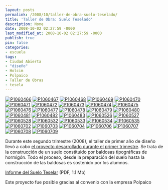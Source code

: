 ```yaml
---
layout: posts
permalink: /2008/10/taller-de-obra-suelo-teselado/
title: 'Taller de Obra: Suelo Teselado'
description: None
date: 2008-10-02 02:27:59 -0000
last_modified_at: 2008-10-02 02:27:59 -0000
publish: true
pin: false
categories:
- escuela
tags:
- Ciudad Abierta
- "diseño"
- Holcim
- Polpaico
- Taller de Obras
- tesela
---
```

[![P1060466](http://www.ead.pucv.cl/wp-content/archivos/2008/10/P1060466-260x195.jpg)](http://www.ead.pucv.cl/2008/taller-de-obra-suelo-teselado/p1060466/ "P1060466") [![P1060467](http://www.ead.pucv.cl/wp-content/archivos/2008/10/P1060467-260x195.jpg)](http://www.ead.pucv.cl/2008/taller-de-obra-suelo-teselado/p1060467/ "P1060467") [![P1060468](http://www.ead.pucv.cl/wp-content/archivos/2008/10/P1060468-260x195.jpg)](http://www.ead.pucv.cl/2008/taller-de-obra-suelo-teselado/p1060468/ "P1060468") [![P1060469](http://www.ead.pucv.cl/wp-content/archivos/2008/10/P1060469-260x195.jpg)](http://www.ead.pucv.cl/2008/taller-de-obra-suelo-teselado/p1060469/ "P1060469") [![P1060470](http://www.ead.pucv.cl/wp-content/archivos/2008/10/P1060470-260x195.jpg)](http://www.ead.pucv.cl/2008/taller-de-obra-suelo-teselado/p1060470/ "P1060470") [![P1060471](http://www.ead.pucv.cl/wp-content/archivos/2008/10/P1060471-260x195.jpg)](http://www.ead.pucv.cl/2008/taller-de-obra-suelo-teselado/p1060471/ "P1060471") [![P1060472](http://www.ead.pucv.cl/wp-content/archivos/2008/10/P1060472-260x195.jpg)](http://www.ead.pucv.cl/2008/taller-de-obra-suelo-teselado/p1060472/ "P1060472") [![P1060473](http://www.ead.pucv.cl/wp-content/archivos/2008/10/P1060473-260x195.jpg)](http://www.ead.pucv.cl/2008/taller-de-obra-suelo-teselado/p1060473/ "P1060473") [![P1060474](http://www.ead.pucv.cl/wp-content/archivos/2008/10/P1060474-260x195.jpg)](http://www.ead.pucv.cl/2008/taller-de-obra-suelo-teselado/p1060474/ "P1060474") [![P1060475](http://www.ead.pucv.cl/wp-content/archivos/2008/10/P1060475-260x195.jpg)](http://www.ead.pucv.cl/2008/taller-de-obra-suelo-teselado/p1060475/ "P1060475") [![P1060476](http://www.ead.pucv.cl/wp-content/archivos/2008/10/P1060476-260x195.jpg)](http://www.ead.pucv.cl/2008/taller-de-obra-suelo-teselado/p1060476/ "P1060476") [![P1060477](http://www.ead.pucv.cl/wp-content/archivos/2008/10/P1060477-260x195.jpg)](http://www.ead.pucv.cl/2008/taller-de-obra-suelo-teselado/p1060477/ "P1060477") [![P1060478](http://www.ead.pucv.cl/wp-content/archivos/2008/10/P1060478-260x195.jpg)](http://www.ead.pucv.cl/2008/taller-de-obra-suelo-teselado/p1060478/ "P1060478") [![P1060479](http://www.ead.pucv.cl/wp-content/archivos/2008/10/P1060479-260x346.jpg)](http://www.ead.pucv.cl/2008/taller-de-obra-suelo-teselado/p1060479/ "P1060479") [![P1060480](http://www.ead.pucv.cl/wp-content/archivos/2008/10/P1060480-260x195.jpg)](http://www.ead.pucv.cl/2008/taller-de-obra-suelo-teselado/p1060480/ "P1060480") [![P1060481](http://www.ead.pucv.cl/wp-content/archivos/2008/10/P1060481-260x195.jpg)](http://www.ead.pucv.cl/2008/taller-de-obra-suelo-teselado/p1060481/ "P1060481") [![P1060482](http://www.ead.pucv.cl/wp-content/archivos/2008/10/P1060482-260x195.jpg)](http://www.ead.pucv.cl/2008/taller-de-obra-suelo-teselado/p1060482/ "P1060482") [![P1060483](http://www.ead.pucv.cl/wp-content/archivos/2008/10/P1060483-260x195.jpg)](http://www.ead.pucv.cl/2008/taller-de-obra-suelo-teselado/p1060483/ "P1060483") [![P1060526](http://www.ead.pucv.cl/wp-content/archivos/2008/10/P1060526-260x195.jpg)](http://www.ead.pucv.cl/2008/taller-de-obra-suelo-teselado/p1060526/ "P1060526") [![P1060527](http://www.ead.pucv.cl/wp-content/archivos/2008/10/P1060527-260x195.jpg)](http://www.ead.pucv.cl/2008/taller-de-obra-suelo-teselado/p1060527/ "P1060527") [![P1060528](http://www.ead.pucv.cl/wp-content/archivos/2008/10/P1060528-260x195.jpg)](http://www.ead.pucv.cl/2008/taller-de-obra-suelo-teselado/p1060528/ "P1060528") [![P1060532](http://www.ead.pucv.cl/wp-content/archivos/2008/10/P1060532-260x195.jpg)](http://www.ead.pucv.cl/2008/taller-de-obra-suelo-teselado/p1060532/ "P1060532") [![P1060533](http://www.ead.pucv.cl/wp-content/archivos/2008/10/P1060533-260x195.jpg)](http://www.ead.pucv.cl/2008/taller-de-obra-suelo-teselado/p1060533/ "P1060533") [![P1060534](http://www.ead.pucv.cl/wp-content/archivos/2008/10/P1060534-260x195.jpg)](http://www.ead.pucv.cl/2008/taller-de-obra-suelo-teselado/p1060534/ "P1060534") [![P1060535](http://www.ead.pucv.cl/wp-content/archivos/2008/10/P1060535-260x195.jpg)](http://www.ead.pucv.cl/2008/taller-de-obra-suelo-teselado/p1060535/ "P1060535") [![P1060702](http://www.ead.pucv.cl/wp-content/archivos/2008/10/P1060702-260x195.jpg)](http://www.ead.pucv.cl/2008/taller-de-obra-suelo-teselado/p1060702/ "P1060702") [![P1060703](http://www.ead.pucv.cl/wp-content/archivos/2008/10/P1060703-260x195.jpg)](http://www.ead.pucv.cl/2008/taller-de-obra-suelo-teselado/p1060703/ "P1060703") [![P1060704](http://www.ead.pucv.cl/wp-content/archivos/2008/10/P1060704-260x195.jpg)](http://www.ead.pucv.cl/2008/taller-de-obra-suelo-teselado/p1060704/ "P1060704") [![P1060706](http://www.ead.pucv.cl/wp-content/archivos/2008/10/P1060706-260x195.jpg)](http://www.ead.pucv.cl/2008/taller-de-obra-suelo-teselado/p1060706/ "P1060706") [![P1060707](http://www.ead.pucv.cl/wp-content/archivos/2008/10/P1060707-260x195.jpg)](http://www.ead.pucv.cl/2008/taller-de-obra-suelo-teselado/p1060707/ "P1060707") [![P1060708](http://www.ead.pucv.cl/wp-content/archivos/2008/10/P1060708-260x346.jpg)](http://www.ead.pucv.cl/2008/taller-de-obra-suelo-teselado/p1060708/ "P1060708") [![P1060709](http://www.ead.pucv.cl/wp-content/archivos/2008/10/P1060709-260x195.jpg)](http://www.ead.pucv.cl/2008/taller-de-obra-suelo-teselado/p1060709/ "P1060709")

Durante este segundo trimestre (2008), el taller de primer año de diseño llevó a cabo [el proyecto desarrollado durante el primer trimestre](http://www.ead.pucv.cl/2008/del-suelo-a-la-tesela/ "del suelo a la tesela"). Se trata de la construcción de un suelo constituido por baldosas tipográficas de hormigón. Todo el proceso, desde la preparación del suelo hasta la construcción de las baldosas es sostenido por los alumnos.

[Informe del Suelo Teselar](http://www.ead.pucv.cl/wp-content/archivos/2008/10/informe-suelo-teselar.pdf) (PDF, 1.1 Mb)

Este proyecto fue posible gracias al convenio con la empresa Polpaico
